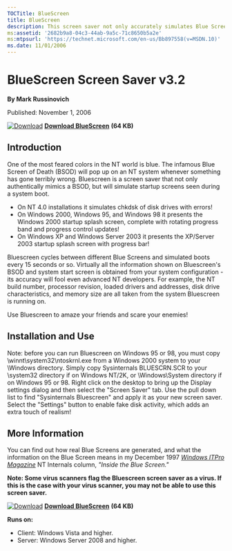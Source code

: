 ```yaml
--- 
TOCTitle: BlueScreen
title: BlueScreen
description: This screen saver not only accurately simulates Blue Screens, but simulated reboots as well.
ms:assetid: '2682b9a8-04c3-44ab-9a5c-71c8650b5a2e'
ms:mtpsurl: 'https://technet.microsoft.com/en-us/Bb897558(v=MSDN.10)'
ms.date: 11/01/2006
---
```


BlueScreen Screen Saver v3.2
============================

**By Mark Russinovich**

Published: November 1, 2006

[![Download](/media/landing/sysinternals/download_sm.png)](https://download.sysinternals.com/files/BlueScreen.zip) [**Download BlueScreen**](https://download.sysinternals.com/files/BlueScreen.zip) **(64 KB)**

## Introduction

One of the most feared colors in the NT world is blue. The infamous Blue
Screen of Death (BSOD) will pop up on an NT system whenever something
has gone terribly wrong. Bluescreen is a screen saver that not only
authentically mimics a BSOD, but will simulate startup screens seen
during a system boot.

-   On NT 4.0 installations it simulates chkdsk of disk drives with
    errors!
-   On Windows 2000, Windows 95, and Windows 98 it presents the Windows
    2000 startup splash screen, complete with rotating progress band and
    progress control updates!
-   On Windows XP and Windows Server 2003 it presents the XP/Server 2003
    startup splash screen with progress bar!  

Bluescreen cycles between different Blue Screens and simulated boots
every 15 seconds or so. Virtually all the information shown on
Bluescreen's BSOD and system start screen is obtained from your system
configuration - its accuracy will fool even advanced NT developers. For
example, the NT build number, processor revision, loaded drivers and
addresses, disk drive characteristics, and memory size are all taken
from the system Bluescreen is running on.

Use Bluescreen to amaze your friends and scare your enemies!  

## Installation and Use

Note: before you can run Bluescreen on Windows 95 or 98, you must copy
\\winnt\\system32\\ntoskrnl.exe from a Windows 2000 system to your
\\Windows directory. Simply copy Sysinternals BLUESCRN.SCR to your
\\system32 directory if on Windows NT/2K, or \\Windows\\System directory
if on Windows 95 or 98. Right click on the desktop to bring up the
Display settings dialog and then select the "Screen Saver" tab. Use the
pull down list to find "Sysinternals Bluescreen" and apply it as your
new screen saver. Select the "Settings" button to enable fake disk
activity, which adds an extra touch of realism!  

## More Information

You can find out how real Blue Screens are generated, and what the
information on the Blue Screen means in my December 1997 [*Windows ITPro
Magazine*](http://www.windowsitpro.com/) NT Internals column, *"Inside
the Blue Screen."*

**Note: Some virus scanners flag the Bluescreen screen saver as a virus.
If this is the case with your virus scanner, you may not be able to use
this screen saver.**

[![Download](/media/landing/sysinternals/download_sm.png)](https://download.sysinternals.com/files/BlueScreen.zip) [**Download BlueScreen**](https://download.sysinternals.com/files/BlueScreen.zip) **(64 KB)**

**Runs on:**

-   Client: Windows Vista and higher.
-   Server: Windows Server 2008 and higher.



